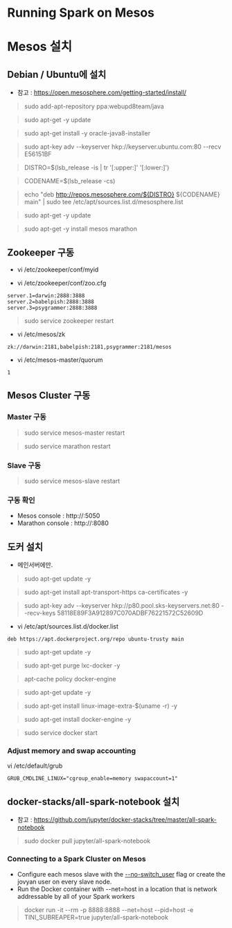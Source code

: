 
# Running Spark on Mesos

# Mesos 설치

## Debian / Ubuntu에 설치

- 참고 : https://open.mesosphere.com/getting-started/install/

> sudo add-apt-repository ppa:webupd8team/java

> sudo apt-get -y update

> sudo apt-get install  -y  oracle-java8-installer

> sudo apt-key adv --keyserver hkp://keyserver.ubuntu.com:80 --recv E56151BF

> DISTRO=$(lsb_release -is | tr '[:upper:]' '[:lower:]')

> CODENAME=$(lsb_release -cs)

> echo "deb http://repos.mesosphere.com/${DISTRO} ${CODENAME} main" | sudo tee /etc/apt/sources.list.d/mesosphere.list

> sudo apt-get -y update

> sudo apt-get -y install mesos marathon

## Zookeeper 구동

- vi /etc/zookeeper/conf/myid

- vi /etc/zookeeper/conf/zoo.cfg
```
server.1=darwin:2888:3888
server.2=babelpish:2888:3888
server.3=psygrammer:2888:3888
```

> sudo service zookeeper restart

- vi /etc/mesos/zk
```
zk://darwin:2181,babelpish:2181,psygrammer:2181/mesos
```

- vi /etc/mesos-master/quorum
```
1
```



## Mesos Cluster 구동

### Master 구동 

> sudo service mesos-master restart

> sudo service marathon restart

### Slave  구동 

> sudo service mesos-slave restart

### 구동 확인
- Mesos console : http://<master-ip>:5050 
- Marathon console : http://<master-ip>:8080


## 도커 설치

- 메인서버에만.

> sudo apt-get update -y

> sudo apt-get install apt-transport-https ca-certificates  -y

> sudo apt-key adv --keyserver hkp://p80.pool.sks-keyservers.net:80 --recv-keys 58118E89F3A912897C070ADBF76221572C52609D

- vi /etc/apt/sources.list.d/docker.list
```
deb https://apt.dockerproject.org/repo ubuntu-trusty main
```

> sudo apt-get update -y

> sudo apt-get purge lxc-docker -y

> apt-cache policy docker-engine

> sudo apt-get update -y

> sudo apt-get install linux-image-extra-$(uname -r) -y

> sudo apt-get install docker-engine -y

> sudo service docker start

### Adjust memory and swap accounting 

vi /etc/default/grub
```
GRUB_CMDLINE_LINUX="cgroup_enable=memory swapaccount=1"
```

## docker-stacks/all-spark-notebook  설치 

- 참고 : https://github.com/jupyter/docker-stacks/tree/master/all-spark-notebook

> sudo docker pull jupyter/all-spark-notebook

### Connecting to a Spark Cluster on Mesos

- Configure each mesos slave with the [--no-switch_user](https://open.mesosphere.com/reference/mesos-slave/) flag or create the jovyan user on every slave node.
- Run the Docker container with --net=host in a location that is network addressable by all of your Spark workers

> docker run -it --rm  -p 8888:8888 --net=host --pid=host -e TINI_SUBREAPER=true jupyter/all-spark-notebook



